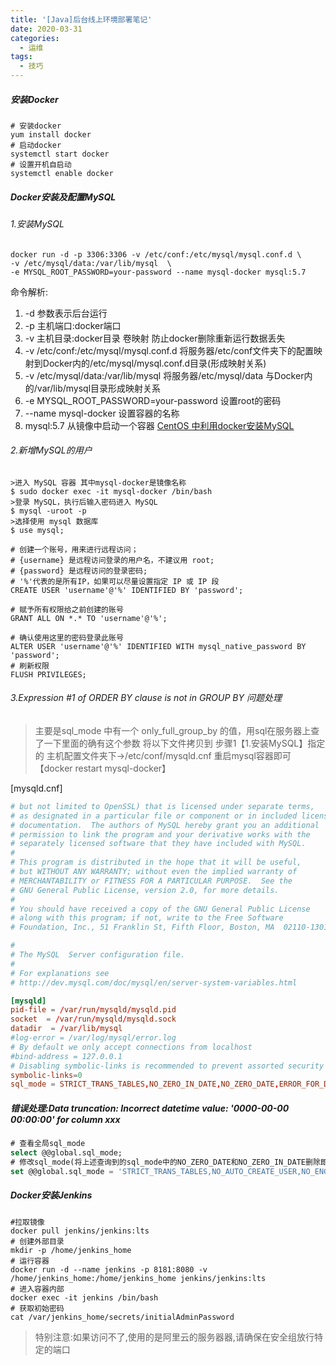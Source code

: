 ```yaml
---
title: '[Java]后台线上环境部署笔记'
date: 2020-03-31
categories: 
  - 运维
tags:
  - 技巧
---
```

##### 安装Docker

```shell
# 安装docker
yum install docker
# 启动docker
systemctl start docker
# 设置开机自启动
systemctl enable docker
```

##### Docker安装及配置MySQL

###### 1.安装MySQL

```shell
docker run -d -p 3306:3306 -v /etc/conf:/etc/mysql/mysql.conf.d \
-v /etc/mysql/data:/var/lib/mysql  \
-e MYSQL_ROOT_PASSWORD=your-password --name mysql-docker mysql:5.7 
```

命令解析:

1. -d 参数表示后台运行
2. -p 主机端口:docker端口
3. -v 主机目录:docker目录 卷映射 防止docker删除重新运行数据丢失
4. -v /etc/conf:/etc/mysql/mysql.conf.d 将服务器/etc/conf文件夹下的配置映射到Docker内的/etc/mysql/mysql.conf.d目录(形成映射关系)
5. -v /etc/mysql/data:/var/lib/mysql    将服务器/etc/mysql/data 与Docker内的/var/lib/mysql目录形成映射关系
6. -e MYSQL_ROOT_PASSWORD=your-password 设置root的密码
7. --name mysql-docker 设置容器的名称
8. mysql:5.7 从镜像中启动一个容器
[CentOS 中利用docker安装MySQL](https://juejin.cn/post/6844904142167605256)

###### 2.新增MySQL的用户

```
>进入 MySQL 容器 其中mysql-docker是镜像名称
$ sudo docker exec -it mysql-docker /bin/bash
>登录 MySQL，执行后输入密码进入 MySQL
$ mysql -uroot -p 
>选择使用 mysql 数据库
$ use mysql; 

# 创建一个账号，用来进行远程访问；
# {username} 是远程访问登录的用户名，不建议用 root;
# {password} 是远程访问的登录密码;
# '%'代表的是所有IP，如果可以尽量设置指定 IP 或 IP 段
CREATE USER 'username'@'%' IDENTIFIED BY 'password';

# 赋予所有权限给之前创建的账号
GRANT ALL ON *.* TO 'username'@'%';

# 确认使用这里的密码登录此账号
ALTER USER 'username'@'%' IDENTIFIED WITH mysql_native_password BY 'password';
# 刷新权限
FLUSH PRIVILEGES;
```

###### 3.Expression #1 of ORDER BY clause is not in GROUP BY 问题处理

>主要是sql_mode 中有一个 only_full_group_by 的值，用sql在服务器上查了一下里面的确有这个参数
将以下文件拷贝到 步骤1【1.安装MySQL】指定的 主机配置文件夹下->/etc/conf/mysqld.cnf
重启mysql容器即可【docker restart mysql-docker】

[mysqld.cnf]

```conf
# but not limited to OpenSSL) that is licensed under separate terms,
# as designated in a particular file or component or in included license
# documentation.  The authors of MySQL hereby grant you an additional
# permission to link the program and your derivative works with the
# separately licensed software that they have included with MySQL.
#
# This program is distributed in the hope that it will be useful,
# but WITHOUT ANY WARRANTY; without even the implied warranty of
# MERCHANTABILITY or FITNESS FOR A PARTICULAR PURPOSE.  See the
# GNU General Public License, version 2.0, for more details.
#
# You should have received a copy of the GNU General Public License
# along with this program; if not, write to the Free Software
# Foundation, Inc., 51 Franklin St, Fifth Floor, Boston, MA  02110-1301 USA

#
# The MySQL  Server configuration file.
#
# For explanations see
# http://dev.mysql.com/doc/mysql/en/server-system-variables.html

[mysqld]
pid-file = /var/run/mysqld/mysqld.pid
socket  = /var/run/mysqld/mysqld.sock
datadir  = /var/lib/mysql
#log-error = /var/log/mysql/error.log
# By default we only accept connections from localhost
#bind-address = 127.0.0.1
# Disabling symbolic-links is recommended to prevent assorted security risks
symbolic-links=0
sql_mode = STRICT_TRANS_TABLES,NO_ZERO_IN_DATE,NO_ZERO_DATE,ERROR_FOR_DIVISION_BY_ZERO,NO_AUTO_CREATE_USER,NO_ENGINE_SUBSTITUTION
```

##### 错误处理:Data truncation: Incorrect datetime value: '0000-00-00 00:00:00' for column xxx

```sql
# 查看全局sql_mode
select @@global.sql_mode;
# 修改sql_mode(将上述查询到的sql_mode中的NO_ZERO_DATE和NO_ZERO_IN_DATE删除即可)
set @@global.sql_mode = 'STRICT_TRANS_TABLES,NO_AUTO_CREATE_USER,NO_ENGINE_SUBSTITUTION';
```

##### Docker安装Jenkins

```shell
#拉取镜像
docker pull jenkins/jenkins:lts
# 创建外部目录
mkdir -p /home/jenkins_home
# 运行容器
docker run -d --name jenkins -p 8181:8080 -v /home/jenkins_home:/home/jenkins_home jenkins/jenkins:lts
# 进入容器内部
docker exec -it jenkins /bin/bash
# 获取初始密码
cat /var/jenkins_home/secrets/initialAdminPassword
```

> 特别注意:如果访问不了,使用的是阿里云的服务器器,请确保在安全组放行特定的端口

